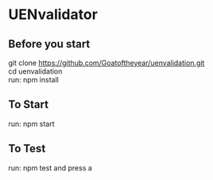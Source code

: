 # UENvalidator

## Before you start

git clone https://github.com/Goatoftheyear/uenvalidation.git  
cd uenvalidation  
run: npm install

## To Start

run: npm start

## To Test

run: npm test and press a
